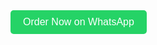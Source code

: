 <a href="https://wa.me/?text=Hello!%20👋%20Here’s%20the%20list%20you%20can%20order%20from:%0A1️⃣%20Protein%20Powder%0A2️⃣%20Pre-Workout%0A3️⃣%20Creatine%0A4️⃣%20Multivitamins%0A%0APlease%20reply%20with%20the%20item%20number%20and%20quantity%20you%20want%20to%20order.%20Thank%20you!" target="_blank">
  <button style="background-color: #25D366; color: white; padding: 10px 20px; border: none; border-radius: 5px; font-size: 16px;">
    Order Now on WhatsApp
  </button>
</a>
